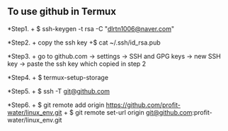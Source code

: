 ## To use github in Termux

*Step1.
    + $ ssh-keygen -t rsa -C "dlrtn1006@naver.com"

*Step2.
    + copy the ssh key
        +$ cat ~/.ssh/id_rsa.pub

*Step3.
    + go to github.com -> settings -> SSH and GPG keys -> new SSH key
    -> paste the ssh key which copied in step 2

*Step4.
    + $ termux-setup-storage

*Step5.
    + $ ssh -T git@github.com

*Step6.
    + $ git remote add origin https://github.com/profit-water/linux_env.git
    + $ git remote set-url origin git@github.com:profit-water/linux_env.git
